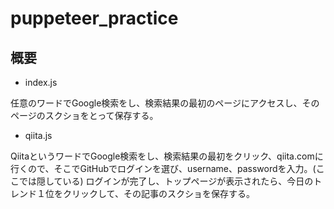 # puppeteer_practice

## 概要
- index.js

任意のワードでGoogle検索をし、検索結果の最初のページにアクセスし、そのページのスクショをとって保存する。

- qiita.js

QiitaというワードでGoogle検索をし、検索結果の最初をクリック、qiita.comに行くので、そこでGitHubでログインを選び、username、passwordを入力。(ここでは隠している)
ログインが完了し、トップページが表示されたら、今日のトレンド１位をクリックして、その記事のスクショを保存する。
